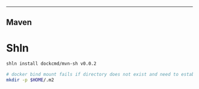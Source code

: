 -----
Maven
-----

# Shln

```bash
shln install dockcmd/mvn-sh v0.0.2

# docker bind mount fails if directory does not exist and need to establish ownership
mkdir -p $HOME/.m2
```